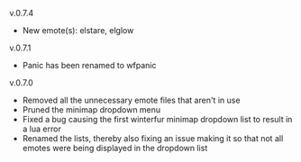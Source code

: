 v.0.7.4
* New emote(s): elstare, elglow

v.0.7.1
* Panic has been renamed to wfpanic

v.0.7.0
* Removed all the unnecessary emote files that aren't in use
* Pruned the minimap dropdown menu
* Fixed a bug causing the first winterfur minimap dropdown list to result in a lua error
* Renamed the lists, thereby also fixing an issue making it so that not all emotes were being displayed in the dropdown list
